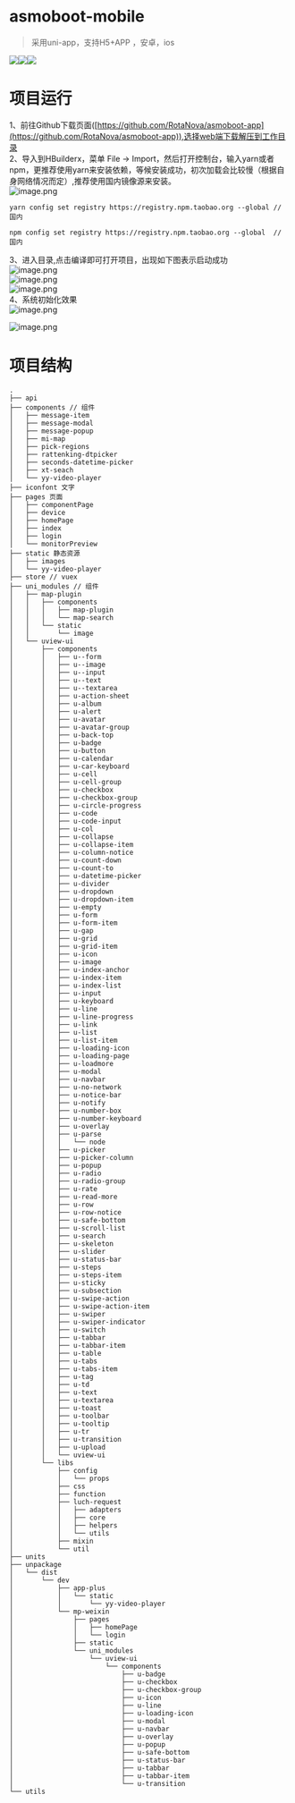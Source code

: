# asmoboot-mobile

> 采用uni-app，支持H5+APP ，安卓，ios

[![](https://camo.githubusercontent.com/d6deb5fc41d9ac3b6957f5fa6701dd35388ea6b42c40d2ee33074e39f19a2662/68747470733a2f2f696d672e736869656c64732e696f2f62616467652f6c6963656e73652d4170616368652532304c6963656e7365253230322e302d626c75652e737667#crop=0&crop=0&crop=1&crop=1&from=url&id=b2zhe&margin=%5Bobject%20Object%5D&originHeight=20&originWidth=164&originalType=binary&ratio=1&rotation=0&showTitle=false&status=done&style=none&title=)](https://github.com/RotaNova/rotanova-boot/blob/master/LICENSE)[![](https://img.shields.io/badge/Author-%E5%85%B4%E8%88%AA%E7%A7%91%E6%8A%80-orange#crop=0&crop=0&crop=1&crop=1&id=Mxgec&originHeight=20&originWidth=102&originalType=binary&ratio=1&rotation=0&showTitle=false&status=done&style=none&title=)](https://www.asmoboot.com/)[![](https://img.shields.io/badge/uni--app-3.3.11.20220210-green#crop=0&crop=0&crop=1&crop=1&id=HS6u3&originHeight=20&originWidth=158&originalType=binary&ratio=1&rotation=0&showTitle=false&status=done&style=none&title=)](https://uniapp.dcloud.io/release.html)
<a name="ALgP5"></a>
# 项目运行
1、前往Github下载页面([https://github.com/RotaNova/asmoboot-app](https://github.com/RotaNova/asmoboot-app)),选择web端下载解压到工作目录<br />2、导入到HBuilderx，菜单 File -> Import，然后打开控制台，输入yarn或者npm，更推荐使用yarn来安装依赖，等候安装成功，初次加载会比较慢（根据自身网络情况而定）,推荐使用国内镜像源来安装。<br />![image.png](https://cdn.nlark.com/yuque/0/2022/png/21403834/1647312572999-8c563f8d-1a9a-4518-b533-09ce31ce907f.png#clientId=u40410821-6dfe-4&crop=0&crop=0&crop=1&crop=1&from=drop&id=u9ea6cfe9&margin=%5Bobject%20Object%5D&name=image.png&originHeight=46&originWidth=393&originalType=binary&ratio=1&rotation=0&showTitle=false&size=4078&status=done&style=none&taskId=u5227499c-82b7-4d67-9113-e59ce1992d5&title=)
```
yarn config set registry https://registry.npm.taobao.org --global // 国内

npm config set registry https://registry.npm.taobao.org --global  // 国内
```
3、进入目录,点击编译即可打开项目，出现如下图表示启动成功<br />![image.png](https://cdn.nlark.com/yuque/0/2022/png/21403834/1647312719657-8bc52dd0-161d-4fea-becc-e93eb9a17599.png#clientId=u40410821-6dfe-4&crop=0&crop=0&crop=1&crop=1&from=paste&height=1080&id=uf7f4b388&margin=%5Bobject%20Object%5D&name=image.png&originHeight=1080&originWidth=1920&originalType=binary&ratio=1&rotation=0&showTitle=false&size=223245&status=done&style=none&taskId=u014b661f-0698-4405-913b-88b718e2181&title=&width=1920)<br />![image.png](https://cdn.nlark.com/yuque/0/2022/png/21403834/1647312662835-029105b5-6d72-4615-8a80-d6b94d54d12c.png#clientId=u40410821-6dfe-4&crop=0&crop=0&crop=1&crop=1&from=paste&height=176&id=u0cfb2588&margin=%5Bobject%20Object%5D&name=image.png&originHeight=176&originWidth=1046&originalType=binary&ratio=1&rotation=0&showTitle=false&size=27864&status=done&style=none&taskId=u0f452d25-94c2-47cc-8a42-b6c409fc448&title=&width=1046)<br />![image.png](https://cdn.nlark.com/yuque/0/2022/png/21403834/1647312854687-819f2e72-98c4-4f3a-bab1-1488a233845f.png#clientId=u40410821-6dfe-4&crop=0&crop=0&crop=1&crop=1&from=paste&height=139&id=ue0586720&margin=%5Bobject%20Object%5D&name=image.png&originHeight=139&originWidth=755&originalType=binary&ratio=1&rotation=0&showTitle=false&size=21156&status=done&style=none&taskId=u9cbb35c8-24af-445b-aa1a-1a82010be4d&title=&width=755)<br />4、系统初始化效果<br />![image.png](https://cdn.nlark.com/yuque/0/2022/png/21403834/1647312744668-7dc36caa-69d0-4887-b766-b9216b224355.png#clientId=u40410821-6dfe-4&crop=0&crop=0&crop=1&crop=1&from=paste&height=844&id=u86738fd2&margin=%5Bobject%20Object%5D&name=image.png&originHeight=844&originWidth=390&originalType=binary&ratio=1&rotation=0&showTitle=false&size=21130&status=done&style=none&taskId=u6da37164-43b5-4809-a198-c7018d93292&title=&width=390)

![image.png](https://cdn.nlark.com/yuque/0/2022/png/21403834/1647312768645-ca4f2452-5bc6-418f-9920-3fb0a2b06a64.png#clientId=u40410821-6dfe-4&crop=0&crop=0&crop=1&crop=1&from=paste&height=844&id=u4920a26c&margin=%5Bobject%20Object%5D&name=image.png&originHeight=844&originWidth=390&originalType=binary&ratio=1&rotation=0&showTitle=false&size=15751&status=done&style=none&taskId=ubb07e472-13db-4f01-99e7-4b4d3ac988e&title=&width=390)
<a name="scGb1"></a>
# 项目结构
```
.
├── api
├── components // 组件
│   ├── message-item
│   ├── message-modal
│   ├── message-popup
│   ├── mi-map
│   ├── pick-regions
│   ├── rattenking-dtpicker
│   ├── seconds-datetime-picker
│   ├── xt-seach
│   └── yy-video-player
├── iconfont 文字
├── pages 页面
│   ├── componentPage
│   ├── device
│   ├── homePage
│   ├── index
│   ├── login
│   └── monitorPreview
├── static 静态资源
│   ├── images
│   └── yy-video-player
├── store // vuex
├── uni_modules // 组件
│   ├── map-plugin
│   │   ├── components
│   │   │   ├── map-plugin
│   │   │   └── map-search
│   │   └── static
│   │       └── image
│   └── uview-ui
│       ├── components
│       │   ├── u--form
│       │   ├── u--image
│       │   ├── u--input
│       │   ├── u--text
│       │   ├── u--textarea
│       │   ├── u-action-sheet
│       │   ├── u-album
│       │   ├── u-alert
│       │   ├── u-avatar
│       │   ├── u-avatar-group
│       │   ├── u-back-top
│       │   ├── u-badge
│       │   ├── u-button
│       │   ├── u-calendar
│       │   ├── u-car-keyboard
│       │   ├── u-cell
│       │   ├── u-cell-group
│       │   ├── u-checkbox
│       │   ├── u-checkbox-group
│       │   ├── u-circle-progress
│       │   ├── u-code
│       │   ├── u-code-input
│       │   ├── u-col
│       │   ├── u-collapse
│       │   ├── u-collapse-item
│       │   ├── u-column-notice
│       │   ├── u-count-down
│       │   ├── u-count-to
│       │   ├── u-datetime-picker
│       │   ├── u-divider
│       │   ├── u-dropdown
│       │   ├── u-dropdown-item
│       │   ├── u-empty
│       │   ├── u-form
│       │   ├── u-form-item
│       │   ├── u-gap
│       │   ├── u-grid
│       │   ├── u-grid-item
│       │   ├── u-icon
│       │   ├── u-image
│       │   ├── u-index-anchor
│       │   ├── u-index-item
│       │   ├── u-index-list
│       │   ├── u-input
│       │   ├── u-keyboard
│       │   ├── u-line
│       │   ├── u-line-progress
│       │   ├── u-link
│       │   ├── u-list
│       │   ├── u-list-item
│       │   ├── u-loading-icon
│       │   ├── u-loading-page
│       │   ├── u-loadmore
│       │   ├── u-modal
│       │   ├── u-navbar
│       │   ├── u-no-network
│       │   ├── u-notice-bar
│       │   ├── u-notify
│       │   ├── u-number-box
│       │   ├── u-number-keyboard
│       │   ├── u-overlay
│       │   ├── u-parse
│       │   │   └── node
│       │   ├── u-picker
│       │   ├── u-picker-column
│       │   ├── u-popup
│       │   ├── u-radio
│       │   ├── u-radio-group
│       │   ├── u-rate
│       │   ├── u-read-more
│       │   ├── u-row
│       │   ├── u-row-notice
│       │   ├── u-safe-bottom
│       │   ├── u-scroll-list
│       │   ├── u-search
│       │   ├── u-skeleton
│       │   ├── u-slider
│       │   ├── u-status-bar
│       │   ├── u-steps
│       │   ├── u-steps-item
│       │   ├── u-sticky
│       │   ├── u-subsection
│       │   ├── u-swipe-action
│       │   ├── u-swipe-action-item
│       │   ├── u-swiper
│       │   ├── u-swiper-indicator
│       │   ├── u-switch
│       │   ├── u-tabbar
│       │   ├── u-tabbar-item
│       │   ├── u-table
│       │   ├── u-tabs
│       │   ├── u-tabs-item
│       │   ├── u-tag
│       │   ├── u-td
│       │   ├── u-text
│       │   ├── u-textarea
│       │   ├── u-toast
│       │   ├── u-toolbar
│       │   ├── u-tooltip
│       │   ├── u-tr
│       │   ├── u-transition
│       │   ├── u-upload
│       │   └── uview-ui
│       └── libs
│           ├── config
│           │   └── props
│           ├── css
│           ├── function
│           ├── luch-request
│           │   ├── adapters
│           │   ├── core
│           │   ├── helpers
│           │   └── utils
│           ├── mixin
│           └── util
├── units
├── unpackage
│   └── dist
│       └── dev
│           ├── app-plus
│           │   └── static
│           │       └── yy-video-player
│           └── mp-weixin
│               ├── pages
│               │   ├── homePage
│               │   └── login
│               ├── static
│               └── uni_modules
│                   └── uview-ui
│                       └── components
│                           ├── u-badge
│                           ├── u-checkbox
│                           ├── u-checkbox-group
│                           ├── u-icon
│                           ├── u-line
│                           ├── u-loading-icon
│                           ├── u-modal
│                           ├── u-navbar
│                           ├── u-overlay
│                           ├── u-popup
│                           ├── u-safe-bottom
│                           ├── u-status-bar
│                           ├── u-tabbar
│                           ├── u-tabbar-item
│                           └── u-transition
└── utils
    
```


